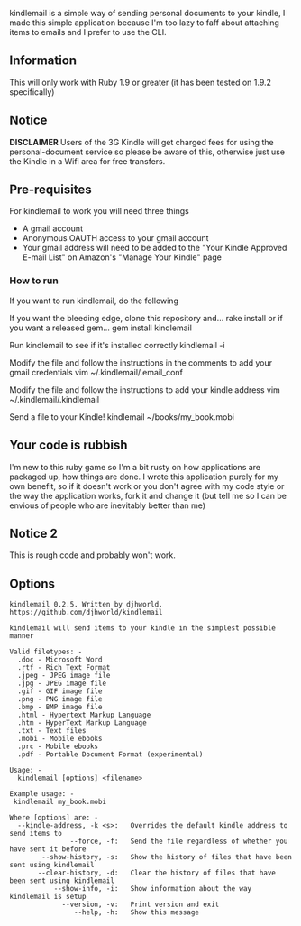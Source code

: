kindlemail is a simple way of sending personal documents to your kindle, I made this 
simple application because I'm too lazy to faff about attaching items to emails and
I prefer to use the CLI.

## Information
This will only work with Ruby 1.9 or greater (it has been tested on 1.9.2 specifically)

## Notice
**DISCLAIMER** Users of the 3G Kindle will get charged fees for using the personal-document service so please
be aware of this, otherwise just use the Kindle in a Wifi area for free transfers. 

## Pre-requisites

For kindlemail to work you will need three things

* A gmail account
* Anonymous OAUTH access to your gmail account 
* Your gmail address will need to be added to the "Your Kindle Approved E-mail List" on Amazon's "Manage Your Kindle" page

### How to run
If you want to run kindlemail, do the following 

If you want the bleeding edge, clone this repository and...
    rake install 
or if you want a released gem...
    gem install kindlemail 

Run kindlemail to see if it's installed correctly
    kindlemail -i

Modify the file and follow the instructions in the comments to add your gmail credentials
    vim ~/.kindlemail/.email_conf

Modify the file and follow the instructions to add your kindle address
    vim ~/.kindlemail/.kindlemail

Send a file to your Kindle!
    kindlemail ~/books/my_book.mobi

## Your code is rubbish
I'm new to this ruby game so I'm a bit rusty on how applications are packaged up, how things are done.
I wrote this application purely for my own benefit, so if it doesn't work or you don't agree with my 
code style or the way the application works, fork it and change it 
(but tell me so I can be envious of people who are inevitably better than me) 

## Notice 2 
This is rough code and probably won't work.

## Options

    kindlemail 0.2.5. Written by djhworld. https://github.com/djhworld/kindlemail

    kindlemail will send items to your kindle in the simplest possible manner

    Valid filetypes: -
      .doc - Microsoft Word
      .rtf - Rich Text Format
      .jpeg - JPEG image file
      .jpg - JPEG image file
      .gif - GIF image file
      .png - PNG image file
      .bmp - BMP image file
      .html - Hypertext Markup Language
      .htm - HyperText Markup Language
      .txt - Text files
      .mobi - Mobile ebooks
      .prc - Mobile ebooks
      .pdf - Portable Document Format (experimental)

    Usage: -
      kindlemail [options] <filename>

    Example usage: -
     kindlemail my_book.mobi

    Where [options] are: -
      --kindle-address, -k <s>:   Overrides the default kindle address to send items to
                   --force, -f:   Send the file regardless of whether you have sent it before
            --show-history, -s:   Show the history of files that have been sent using kindlemail
           --clear-history, -d:   Clear the history of files that have been sent using kindlemail
               --show-info, -i:   Show information about the way kindlemail is setup
                 --version, -v:   Print version and exit
                    --help, -h:   Show this message

